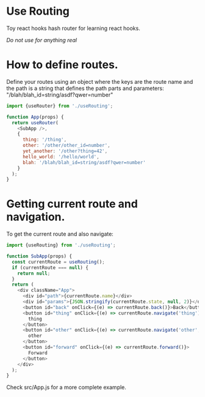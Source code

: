 # Use Routing

Toy react hooks hash router for learning react hooks.

_Do not use for anything real_

# How to define routes.

Define your routes using an object where the keys are the route name and the 
path is a string that defines the path parts and parameters: 
"/blah/blah_id=string/asdf?qwer=number"

```javascript
import {useRouter} from './useRouting';

function App(props) {
  return useRouter(
    <SubApp />,
    {
      thing: '/thing',
      other: '/other/other_id=number',
      yet_another: '/other?thing=42',
      hello_world: '/hello/world',
      blah: '/blah/blah_id=string/asdf?qwer=number'
    }
  );
}
```

# Getting current route and navigation.

To get the current route and also navigate:

```javascript
import {useRouting} from './useRouting';

function SubApp(props) {
  const currentRoute = useRouting();
  if (currentRoute === null) {
    return null;
  }
  return (
    <div className="App">
      <div id="path">{currentRoute.name}</div>
      <div id="params">{JSON.stringify(currentRoute.state, null, 2)}</div>
      <button id="back" onClick={(e) => currentRoute.back()}>Back</button>
      <button id="thing" onClick={(e) => currentRoute.navigate('thing')}>
        thing
      </button>
      <button id="other" onClick={(e) => currentRoute.navigate('other', {'other_id': 123})}>
        other
      </button>
      <button id="forward" onClick={(e) => currentRoute.forward()}>
        Forward
      </button>
    </div>
  );
}
```

Check src/App.js for a more complete example.
